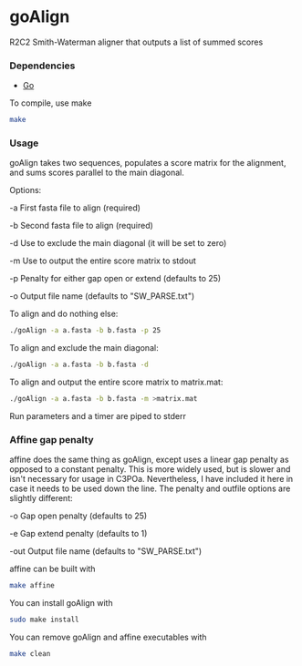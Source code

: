 # goAlign
R2C2 Smith-Waterman aligner that outputs a list of summed scores

### Dependencies ###
- [Go](https://golang.org/dl/)

To compile, use make
```bash
make
```

### Usage ###
goAlign takes two sequences, populates a score matrix for the alignment, and sums scores parallel to the main diagonal.

Options:

  -a    First fasta file to align (required)

  -b    Second fasta file to align (required)

  -d    Use to exclude the main diagonal (it will be set to zero)

  -m    Use to output the entire score matrix to stdout

  -p    Penalty for either gap open or extend (defaults to 25)

  -o    Output file name (defaults to "SW_PARSE.txt")


To align and do nothing else:
```bash
./goAlign -a a.fasta -b b.fasta -p 25
```

To align and exclude the main diagonal:
```bash
./goAlign -a a.fasta -b b.fasta -d
```

To align and output the entire score matrix to matrix.mat:
```bash
./goAlign -a a.fasta -b b.fasta -m >matrix.mat
```

Run parameters and a timer are piped to stderr

### Affine gap penalty ###
affine does the same thing as goAlign, except uses a linear gap penalty as opposed to a constant penalty. This is more widely used, but is slower and isn't necessary for usage in C3POa. Nevertheless, I have included it here in case it needs to be used down the line. The penalty and outfile options are slightly different:

  -o    Gap open penalty (defaults to 25)

  -e    Gap extend penalty (defaults to 1)

  -out    Output file name (defaults to "SW_PARSE.txt")

affine can be built with
```bash
make affine
```

You can install goAlign with
```bash
sudo make install
```

You can remove goAlign and affine executables with
```bash
make clean
```
